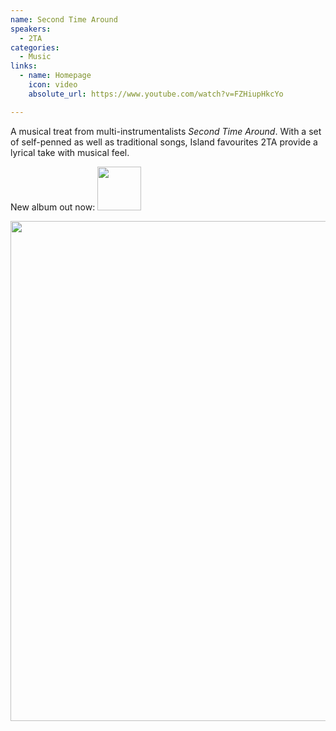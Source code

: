 ```yaml
---
name: Second Time Around
speakers:
  - 2TA
categories:
  - Music
links:
  - name: Homepage
    icon: video
    absolute_url: https://www.youtube.com/watch?v=FZHiupHkcYo

---
```


A musical treat from multi-instrumentalists *Second Time Around*. With a set of self-penned as well as traditional songs, Island favourites 2TA provide a lyrical take with musical feel.

New album out now: <a href="https://2ndta.bandcamp.com/album/house-of-cards?pk=595"><img src="../../assets/images/2ta-house-cards.jpg" width="70" /></a>

<img src="../../assets/images/2ta-band.png" width="800" />
